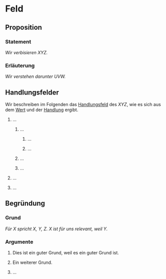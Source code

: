 # Feld
## Proposition
### Statement
*Wir verbisieren XYZ.*

### Erläuterung
*Wir verstehen darunter UVW.*

## Handlungsfelder
Wir beschreiben im Folgenden das [Handlungsfeld](../synopsis/reasons.md) des *XYZ*, wie es sich aus dem [Wert](../values/vi_value.md) und der [Handlung](../actions/ai_action.md) ergibt.

1. …

    1. …

        1. …

        2. …

    2. …

    3. …

2. …

3. …

## Begründung
### Grund
*Für X spricht X, Y, Z.*
*X ist für uns relevant, weil Y.*

### Argumente
1. Dies ist ein guter Grund, weil es ein guter Grund ist.

2. Ein weiterer Grund.

3. …
